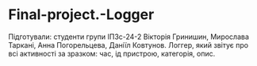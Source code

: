 # Final-project.-Logger

Підготували: студенти групи ІПЗс-24-2 Вікторія Гринишин, Мирослава Таркані, Анна Погорельцева, Даніїл Ковтунов. Логгер, який звітує про всі активності за зразком: час, ід пристрою, категорія, опис.
